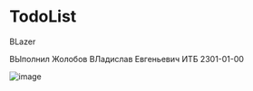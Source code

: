 # TodoList
BLazer

ВЫполнил Жолобов ВЛадислав Евгеньевич ИТБ 2301-01-00


![image](https://user-images.githubusercontent.com/75520011/111985747-16a31b80-8b1e-11eb-85c1-3a29f0948a07.png)
